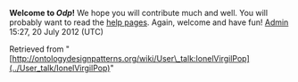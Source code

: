 __Welcome to _Odp_!__ We hope you will contribute much and well. 
You will probably want to read the [help pages](http://ontologydesignpatterns.org/wiki/Help:Contents "Help:Contents"). Again, welcome and have fun! [Admin](../User/ValentinaPresutti "User:ValentinaPresutti") 15:27, 20 July 2012 (UTC)





Retrieved from "[http://ontologydesignpatterns.org/wiki/User\_talk:IonelVirgilPop](../User_talk/IonelVirgilPop)"
